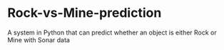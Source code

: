 # Rock-vs-Mine-prediction
A system in Python that can predict whether an object is either Rock or Mine with Sonar data
